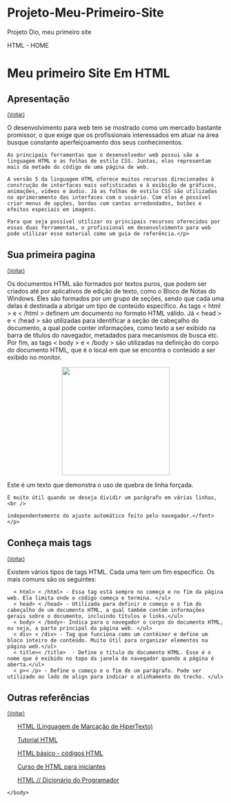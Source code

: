 # Projeto-Meu-Primeiro-Site
Projeto Dio, meu primeiro site
<html> 
<head>
    HTML - HOME  
</head>
<body>
    <h1 id="Inicio">Meu primeiro Site Em HTML</h1>

    
<h2 id="Futuro">Apresentação</h2>
<small><a href="#Inicio">(Voltar)</a></small>
<p>O desenvolvimento para web tem se mostrado como um mercado bastante promissor, o que exige que os profissionais interessados em atuar na área busque constante aperfeiçoamento dos seus conhecimentos.

    As principais ferramentas que o desenvolvedor web possui são a linguagem HTML e as folhas de estilo CSS. Juntas, elas representam mais da metade do código de uma página de web.
    
    A versão 5 da linguagem HTML oferece muitos recursos direcionados à construção de interfaces mais sofisticadas e à exibição de gráficos, animações, vídeos e áudio. Já as folhas de estilo CSS são utilizadas no aprimoramento das interfaces com o usuário. Com elas é possível criar menus de opções, bordas com cantos arredondados, botões e efeitos especiais em imagens.
    
    Para que seja possível utilizar os principais recursos oferecidos por essas duas ferramentas, o profissional em desenvolvimento para web pode utilizar esse material como um guia de referência.</p>
<h2 id="primeira-pagina">Sua primeira pagina</h2>
<small><a href="#Inicio">(Voltar)</a></small>
<p>Os documentos HTML são formados por textos puros, que podem ser criados até por aplicativos de edição de texto, como o Bloco de Notas do Windows.
Eles são formados por um grupo de seções, sendo que cada uma delas é destinada a abrigar um tipo de conteúdo específico. As tags < html > e < /html > definem um documento no formato HTML válido. Já < head > e < /head > são utilizadas para identificar a seção de cabeçalho do documento, a qual pode conter informações, como texto a ser exibido na barra de títulos do navegador, metadados para mecanismos de busca etc. Por fim, as tags < body > e < /body > são utilizadas na definição do corpo do documento HTML, que é o local em que se encontra o conteúdo a ser exibido no monitor.</p>
<center><img width="250x100" src="https://worldwildwebdesigner.files.wordpress.com/2015/12/a2dce-codigocomheaderfooteresection.jpg"/></center>
<p><font size=”5”>Este é um texto que demonstra o uso de quebra de linha forçada.<br />

    É muito útil quando se deseja dividir um parágrafo em várias linhas,<br />
    
    independentemente do ajuste automático feito pelo navegador.</font></p>
<h2 id="tags">Conheça mais tags</h2>
<small><a href="#Inicio">(Voltar)</a></small>
    <p>Existem vários tipos de tags HTML. Cada uma tem um fim específico. Os mais comuns são os seguintes:<br />

      < html> < /html> - Essa tag está sempre no começo e no fim da página web. Ela limita onde o código começa e termina. </ul>
      < head> < /head> - Utilizada para definir o começo e o fim do cabeçalho de um documento HTML, a qual também contém informações gerais sobre o documento, incluindo títulos e links.</ul>
      < body> < /body>- Indica para o navegador o corpo do documento HTML, ou seja, a parte principal da página web. </ul>
      < div> < /div> - Tag que funciona como um contêiner e define um bloco inteiro de conteúdo. Muito útil para organizar elementos na página web.</ul>
      < title>< /title>  - Define o título do documento HTML. Esse é o nome que é exibido no topo da janela do navegador quando a página é aberta.</ul>
      < p>< /p> - Define o começo e o fim de um parágrafo. Pode ser utilizado ao lado de align para indicar o alinhamento do trecho. </ul>
<h2 id="Outras">Outras referências</h2>
<small><a href="#Inicio">(Voltar)</a></small><br />
    <ul><a href="https://developer.mozilla.org/pt-BR/docs/Web/HTML" title="Clique pressionando (CTRL)">HTML (Linguagem de Marcação de HiperTexto)</a></ul>
    <ul><a href="https://www.w3schools.com/html/" title="Clique pressionando (CTRL)">Tutorial HTML</a></ul>
    <ul><a href="https://www.devmedia.com.br/html-basico-codigos-html/16596" title="Clique pressionando (CTRL)">HTML básico - códigos HTML</a></ul>
    <ul><a href="https://www.youtube.com/watch?v=SV7TL0hxmIQ" title="Clique pressionando (CTRL)">Curso de HTML para iniciantes</a></ul>
    <ul><a href="https://www.youtube.com/watch?v=4dQtz1PpY9A" title="Clique pressionando (CTRL)">HTML // Dicionário do Programador</a></ul>

    </body>
</html> 
